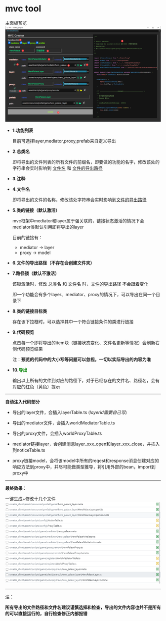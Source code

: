# mvc tool

主面板预览
<img src='./imgs/1.png'>

- **1.功能列表**

    目前可选择layer,mediator,proxy,prefab来自定义导出
- **2.总类名 <a id='2'></a>**

    即将导出的文件列表的所有文件的前缀名，即要做的功能的名字，修改该处的字符串会实时影响到 <a href='#4'>文件名</a> 和 <a href='#6'>文件的导出路径</a>
- **3.注释**

- **4.文件名<a id='4'></a>**

    即将导出的文件的名称，修改该处字符串会实时影响到<a href='#6'>文件的导出路径</a>

- **5.类的链接（默认激活）**

    mvc框架中mediator和layer属于强关联的，链接状态激活的情况下会mediator类默认引用即将导出的layer

    目前的链接有：
  - mediator -> layer
  - proxy -> model

- **6.文件的导出路径（不存在会创建文件夹）<a id='6'></a>**

- **7.路径锁（默认不激活）**

    该锁激活时，修改 <a href='#2'>总类名</a> 和 <a href='#4'>文件名</a> 时，<a href='#2'>文件的导出路径</a> 不会跟着变化

    即一个功能会有多个layer、mediator、proxy的情况下，可以导出在同一个目录下

- **8.类的链接目标类**

    存在该下拉框时，可以选择其中一个符合链接条件的类进行链接

- **9.代码预览**

    点击每一个即将导出的item块（链接状态变化、文件名更新等情况）会刷新右侧代码预览结果

    注：**预览的代码中的大小写等问题可以忽视，一切以实际导出的内容为准**

- **10.<font color=green>导出</font>**

    输出以上所有的文件到对应的路径下，对于已经存在的文件名、路径名，会有对应的红色（黄色）提示

------

**自动注入代码部分**

- 导出的layer文件，会插入layerTable.ts (_layerid需要自己写_)
- 导出的mediator文件，会插入worldMediatorTable.ts
- 导出的proxy文件，会插入worldProxyTable.ts


- mediator链接layer，会创建消息layer_xxx_open和layer_xxx_close，并插入到noticeTable.ts
- proxy链接model，会将该model中所有的reqest和response消息创建对应的响应方法到proxy中，并尽可能做类型推导，将引用外部的bean，import到proxy中

------

**最终效果：**

一键生成+修改十几个文件
<img src='./imgs/2.jpg'>

------

注：

**所有导出的文件路径和文件名建议谨慎选择和检查，导出的文件内容也并不是所有的可以直接运行的，自行检查修正内部报错**
